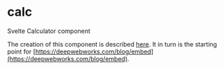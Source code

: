 # calc
Svelte Calculator component

The creation of this component is described  [here](https://deepwebworks.com/blog/calc).
It in turn is the starting point for [https://deepwebworks.com/blog/embed](https://deepwebworks.com/blog/embed).

